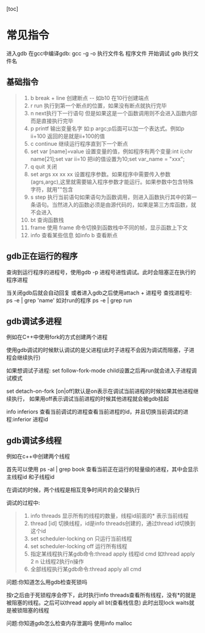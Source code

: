 [toc]


# 常见指令

进入gdb 
在gcc中编译gdb: gcc -g -o 执行文件名 程序文件
开始调试  gdb 执行文件名


## 基础指令 
>1. b break + line 创建断点 -- 如b10 在10行创建端点
>2. r run 执行到第一个断点的位置，如果没有断点就执行完毕
>3. n next执行下一行语句 但是如果这是一个函数调用则不会进入函数内部而是直接执行完毕
>4. p printf 输出变量名字 如:p argc;p后面可以加一个表达式。例如p ii+100 返回的是就是ii+100的值
>5. c continue 继续运行程序直到下一个断点
>6. set var [name]=value 设置变量的值，例如程序有两个变量:int ii;chr name[21];set var ii=10 把ii的值设置为10;set var_name = "xxx";
>7. q quit 关闭
>8. set args xx xx xx 设置程序参数。如果程序中需要传入参数(agrs,argc),这里就需要输入程序参数才能运行。如果参数中包含特殊字符，就用""包含
>9. s step 执行当前语句如果语句为函数调用，则进入函数执行其中的第一条语句。当然进入的函数必须是由源代码的，如果是第三方库函数，就不会进入
>10. bt 查询函数栈
>11. frame 使用 frame 命令切换到函数栈中不同的帧，显示函数上下文
>12. info 查看某些信息 如info b 查看断点

## gdb正在运行的程序
查询到运行程序的进程号，使用gdb -p  进程号进性调试。此时会阻塞正在执行的程序进程

当关闭gdb后就会自动回复
或者进入gdb之后使用attach + 进程号
查找进程号:
ps -e | grep 'name'
如对run的程序
ps -e | grep run


## gdb调试多进程
例如在C++中使用fork的方式创建两个进程

使用gdb调试的时候默认调试的是父进程(此时子进程不会因为调试而阻塞，子进程会继续执行)

如果想调试子进程:
set follow-fork-mode child设置之后再run就会进入子进程调试模式

set detach-on-fork [on|off]默认是on表示在调试当前进程的时候如果其他进程继续执行，
如果用off表示调试当前进程的时候其他进程就会被gdb挂起

info inferiors 查看当前调试的进程查看当前进程的id，并且切换当前调试的进程:inferior 进程id

## gdb调试多线程
例如在c++中创建两个线程

首先可以使用 ps -al | grep book 查看当前正在运行的轻量级的进程，其中会显示主线程id 和子线程id


在调试的时候，两个线程是相互竞争时间片的会交替执行


调试的过程中:
>1. info threads 显示所有的线程的数量，线程id前面的* 表示当前线程
>2. thread [id] 切换线程，id是info threads创建的，通过thread id切换到这个id
>3. set scheduler-locking on 只运行当前线程
>4. set scheduler-locking off 运行所有线程
>5. 指定某线程执行某gdb命令:thread apply 线程id cmd  如thread apply 2 n 让线程2执行n操作
>6. 全部线程执行某gdb命令:thread apply all cmd



问题:你知道怎么用gdb检查死锁吗

按r之后由于死锁程序会停下，此时执行info threads查看所有线程，没有*的就是被阻塞的线程。之后可以thread apply all bt(查看栈信息)  此时出现lock waits就是被锁阻塞的线程


问题:你知道gdb怎么检查内存泄漏吗
使用info malloc